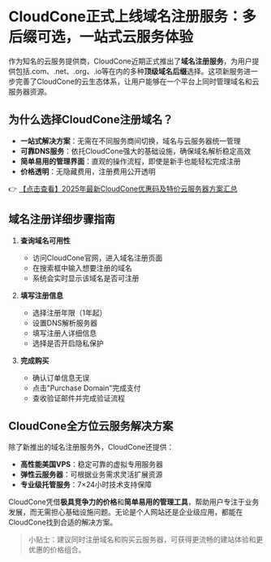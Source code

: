# CloudCone正式上线域名注册服务：多后缀可选，一站式云服务体验

作为知名的云服务提供商，CloudCone近期正式推出了**域名注册服务**，为用户提供包括.com、.net、.org、.io等在内的多种**顶级域名后缀**选择。这项新服务进一步完善了CloudCone的云生态体系，让用户能够在一个平台上同时管理域名和云服务器资源。

## 为什么选择CloudCone注册域名？

- **一站式解决方案**：无需在不同服务商间切换，域名与云服务器统一管理
- **可靠DNS服务**：依托CloudCone强大的基础设施，确保域名解析稳定高效
- **简单易用的管理界面**：直观的操作流程，即使是新手也能轻松完成注册
- **价格透明**：无隐藏费用，注册费用公开透明

👉 [【点击查看】2025年最新CloudCone优惠码及特价云服务器方案汇总](https://bit.ly/Cloudcone)

## 域名注册详细步骤指南

1. **查询域名可用性**
   - 访问CloudCone官网，进入域名注册页面
   - 在搜索框中输入想要注册的域名
   - 系统会实时显示该域名是否可注册

2. **填写注册信息**
   - 选择注册年限（1年起）
   - 设置DNS解析服务器
   - 填写注册人详细信息
   - 选择是否开启隐私保护

3. **完成购买**
   - 确认订单信息无误
   - 点击"Purchase Domain"完成支付
   - 查收验证邮件并完成验证流程

## CloudCone全方位云服务解决方案

除了新推出的域名注册服务外，CloudCone还提供：

- **高性能美国VPS**：稳定可靠的虚拟专用服务器
- **弹性云服务器**：可根据业务需求灵活扩展资源
- **专业级托管服务**：7×24小时技术支持保障

CloudCone凭借**极具竞争力的价格**和**简单易用的管理工具**，帮助用户专注于业务发展，而无需担心基础设施问题。无论是个人网站还是企业级应用，都能在CloudCone找到合适的解决方案。

> 小贴士：建议同时注册域名和购买云服务器，可获得更流畅的建站体验和更优惠的价格组合。